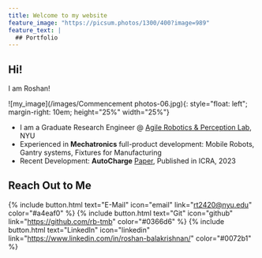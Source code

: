 ```yaml
---
title: Welcome to my website
feature_image: "https://picsum.photos/1300/400?image=989"
feature_text: |
  ## Portfolio
---
```


## Hi!
I am Roshan!

![my_image](/images/Commencement photos-06.jpg){: style="float: left"; margin-right: 10em; height="25%" width="25%"}

- I am a Graduate Research Engineer @ [Agile Robotics & Perception Lab](https://wp.nyu.edu/arpl/), NYU
- Experienced in **Mechatronics** full-product development: Mobile Robots, Gantry systems, Fixtures for Manufacturing
- Recent Development: **AutoCharge** [Paper](https://arxiv.org/abs/2306.05111), Published in ICRA, 2023


## Reach Out to Me
{% include button.html text="E-Mail" icon="email" link="rt2420@nyu.edu" color="#a4eaf0" %}
{% include button.html text="Git" icon="github" link="https://github.com/rb-tmb" color="#0366d6" %} {% include button.html text="LinkedIn" icon="linkedin" link="https://www.linkedin.com/in/roshan-balakrishnan/" color="#0072b1" %}


